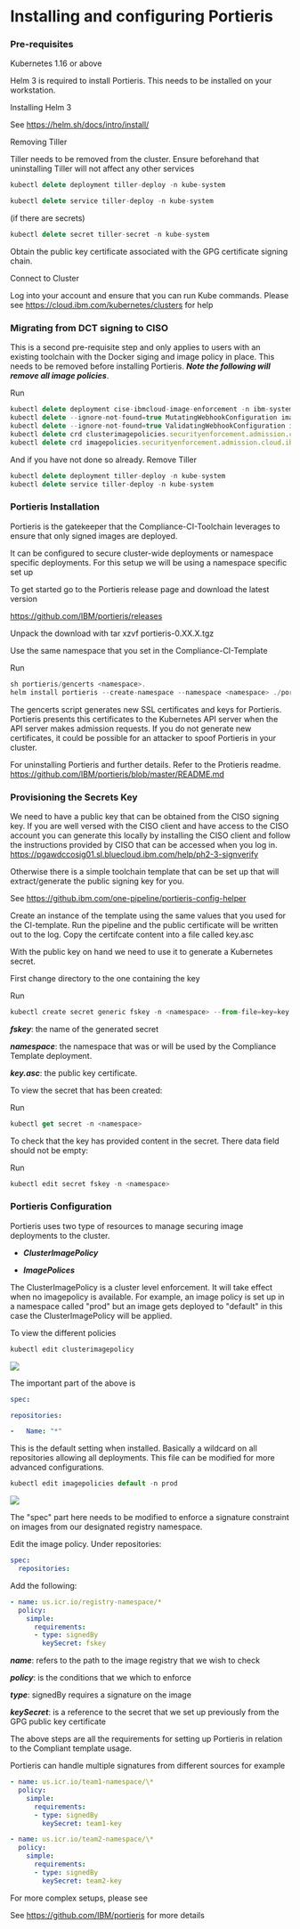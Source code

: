 # Installing and configuring Portieris


### Pre-requisites

Kubernetes 1.16 or above

Helm 3 is required to install Portieris. This needs to be installed on
your workstation.

Installing Helm 3

See <https://helm.sh/docs/intro/install/>

Removing Tiller

Tiller needs to be removed from the cluster. Ensure beforehand that
uninstalling Tiller will not affect any other services

```javascript
kubectl delete deployment tiller-deploy -n kube-system

kubectl delete service tiller-deploy -n kube-system
```

(if there are secrets)

```javascript
kubectl delete secret tiller-secret -n kube-system
```

Obtain the public key certificate associated with the GPG certificate
signing chain.

Connect to Cluster

Log into your account and ensure that you can run Kube commands. Please
see <https://cloud.ibm.com/kubernetes/clusters> for help

### Migrating from DCT signing to CISO
This is a second pre-requisite step and only applies to users with an existing toolchain with the Docker siging and image policy in place. This needs to be removed before installing Portieris.
***Note the following will remove all image policies***. 

Run
```javascript
kubectl delete deployment cise-ibmcloud-image-enforcement -n ibm-system
kubectl delete --ignore-not-found=true MutatingWebhookConfiguration image-admission-config
kubectl delete --ignore-not-found=true ValidatingWebhookConfiguration image-admission-config
kubectl delete crd clusterimagepolicies.securityenforcement.admission.cloud.ibm.com
kubectl delete crd imagepolicies.securityenforcement.admission.cloud.ibm.com
```
And if you have not done so already. Remove Tiller
```javascript
kubectl delete deployment tiller-deploy -n kube-system
kubectl delete service tiller-deploy -n kube-system
```


### Portieris Installation

Portieris is the gatekeeper that the Compliance-CI-Toolchain leverages
to ensure that only signed images are deployed.

It can be configured to secure cluster-wide deployments or namespace
specific deployments. For this setup we will be using a namespace
specific set up

To get started go to the Portieris release page and download the latest version

<https://github.com/IBM/portieris/releases>

Unpack the download with tar xzvf portieris-0.XX.X.tgz 

Use the same namespace that you set in the Compliance-CI-Template 

Run
```javascript
sh portieris/gencerts <namespace>.
helm install portieris --create-namespace --namespace <namespace> ./portieris.
```

The gencerts script generates new SSL certificates and keys for
Portieris. Portieris presents this certificates to the Kubernetes API
server when the API server makes admission requests. If you do not
generate new certificates, it could be possible for an attacker to spoof
Portieris in your cluster.

For uninstalling Portieris and further details. Refer to the Protieris readme.
<https://github.com/IBM/portieris/blob/master/README.md>

### Provisioning the Secrets Key

We need to have a public key that can be obtained from the CISO signing key. If you are well versed with the CISO client and have access to the CISO account you can generate this locally by installing the CISO client and follow the instructions provided by CISO that can be accessed when you log in. 
<https://pgawdccosig01.sl.bluecloud.ibm.com/help/ph2-3-signverify>

Otherwise there is a simple toolchain template that can be set up that will extract/generate the public signing key for you.

See <https://github.ibm.com/one-pipeline/portieris-config-helper>

Create an instance of the template using the same values that you used for the CI-template. 
Run the pipeline and the public certificate will be written out to the log. Copy the certifcate content into a file called key.asc

With the public key on hand we need to use it to generate a Kubernetes
secret. 

First change directory to the one containing the key

Run
```javascript
kubectl create secret generic fskey -n <namespace> --from-file=key=key.asc
```

***fskey***: the name of the generated secret

***namespace***: the namespace that was or will be used by the Compliance
Template deployment.

***key.asc***: the public key certificate.


To view the secret that has been created:

Run
```javascript
kubectl get secret -n <namespace>
```

To check that the key has provided content in the secret. There data field should not be empty:

Run
```javascript
kubectl edit secret fskey -n <namespace>
```


### Portieris Configuration

Portieris uses two type of resources to manage securing image
deployments to the cluster.

-   ***ClusterImagePolicy***

-   ***ImagePolices***

The ClusterImagePolicy is a cluster level enforcement. It will take
effect when no imagepolicy is available. For example, an image policy is
set up in a namespace called "prod" but an image gets deployed to
"default" in this case the ClusterImagePolicy will be applied.

To view the different policies

```javascript
kubectl edit clusterimagepolicy
```

![](https://github.ibm.com/one-pipeline/docs/blob/master/assets/signing-setup/portierirs/clusterimage_policy.png)

The important part of the above is

```yaml
spec:

repositories:

-   Name: "*"
```

This is the default setting when installed. Basically a wildcard on all
repositories allowing all deployments. This file can be modified for more advanced configurations.

```javascript
kubectl edit imagepolicies default -n prod
```

![](https://github.ibm.com/one-pipeline/docs/blob/master/assets/signing-setup/portierirs/image_policy.png)

The "spec" part here needs to be modified to enforce a signature constraint
on images from our designated registry namespace.

Edit the image policy. Under repositories:

```yaml
spec:
  repositories:

```
Add the following:

```yaml
- name: us.icr.io/registry-namespace/*
  policy:
    simple:
      requirements:
      - type: signedBy
        keySecret: fskey


```

***name***: refers to the path to the image registry that we wish to check

***policy***: is the conditions that we which to enforce

***type***: signedBy requires a signature on the image

***keySecret***: is a reference to the secret that we set up previously from
the GPG public key certificate

The above steps are all the requirements for setting up Portieris in
relation to the Compliant template usage.

Portieris can handle multiple signatures from different sources for
example

```yaml
- name: us.icr.io/team1-namespace/\*
  policy:
    simple:
      requirements:
      - type: signedBy
        keySecret: team1-key
```

```yaml
- name: us.icr.io/team2-namespace/\*
  policy:
    simple:
      requirements:
      - type: signedBy
        keySecret: team2-key
```

For more complex setups, please see

See <https://github.com/IBM/portieris> for more details
